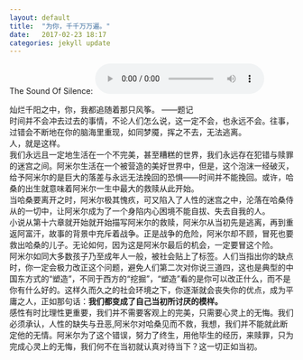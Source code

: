 ```yaml
---
layout: default
title:  "为你，千千万万遍。"
date:   2017-02-23 18:17
categories: jekyll update
---
```




The Sound Of Silence: <audio src="/music/The Sound Of Silence.mp3" controls="controls" loop="loop"></audio>  



灿烂千阳之中，你，我都追随着那只风筝。 ——题记  
时间并不会冲去过去的事情，不论人们怎么说，这一定不会，也永远不会。往事，过错会不断地在你的脑海里重现，如同梦魇，挥之不去，无法逃离。  
人，就是这样。  
我们永远且一定地生活在一个不完美，甚至糟糕的世界，我们永远存在犯错与赎罪的迷宫之间。阿米尔生活在一个被营造的美好世界中，但是，这个泡沫一经破灭，给予阿米尔的是巨大的落差与永远无法挽回的恐惧——时间并不能挽回。或许，哈桑的出生就意味着阿米尔一生中最大的救赎从此开始。  
当哈桑要离开之时，阿米尔极其愧疚，可又陷入了人性的迷宫之中，沦落在哈桑侍从的一切中，让阿米尔成为了一个身陷内心困境不能自拔、失去自我的人。  
小说从第十六章就开始就开始描写阿米尔的救赎，阿米尔从当初先是逃离，再到重返阿富汗，故事的背景中充斥着战争。正是战争的危险，阿米尔却不顾，冒死也要救出哈桑的儿子。无论如何，因为这是阿米尔最后的机会，一定要冒这个险。  
阿米尔如同大多数孩子乃至成年人一般，被社会贴上了标签。人们当指出你的缺点时，你一定会极力改正这个问题，避免人们第二次对你说三道四，这也是典型的中国东方式的“塑造”，不同于西方的“挖掘”，“塑造”看的是你可以改正什么，而不是你有什么好的。这样久而久之的社会环境之下，你逐渐就会丧失你的优点，成为平庸之人，正如那句话：**我们都变成了自己当初所讨厌的模样。**  
感性有时比理性更重要，我们并不需要客观上的完美，只需要心灵上的无悔。我们必须承认，人性的缺失与丑恶,阿米尔对哈桑见而不救，我想，我们并不能就此断定他的无情。阿米尔为了这个错误，努力了终生，用他毕生的经历，来赎罪，只为完成心灵上的无悔，我们何不在当初就认真对待当下？这一切正如当初。  
